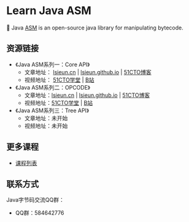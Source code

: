 # Learn Java ASM

:bug: Java [ASM](https://asm.ow2.io/) is an open-source java library for manipulating bytecode.

## 资源链接

- 《Java ASM系列一：Core API》
  - 文章地址： [lsieun.cn](https://lsieun.cn/java/asm/java-asm-season-01.html) | [lsieun.github.io](https://lsieun.github.io/java/asm/java-asm-season-01.html) | [51CTO博客](https://blog.51cto.com/lsieun/2924583)
  - 视频地址： [51CTO学堂](https://edu.51cto.com/course/28517.html) | [B站](https://space.bilibili.com/1321054247/channel/detail?cid=189917)
- 《Java ASM系列二：OPCODE》
  - 文章地址：[lsieun.cn](https://lsieun.cn/java/asm/java-asm-season-02.html) | [lsieun.github.io](https://lsieun.github.io/java/asm/java-asm-season-02.html) | [51CTO博客](https://blog.51cto.com/lsieun/3273965)
  - 视频地址：[51CTO学堂](https://edu.51cto.com/course/28870.html) | [B站](https://space.bilibili.com/1321054247/channel/detail?cid=197480)
- 《Java ASM系列三：Tree API》
    - 文章地址：未开始
    - 视频地址：未开始

## 更多课程

- [课程列表](https://edu.51cto.com/lecturer/9210464.html)

## 联系方式

Java字节码交流QQ群：

- QQ群：584642776
